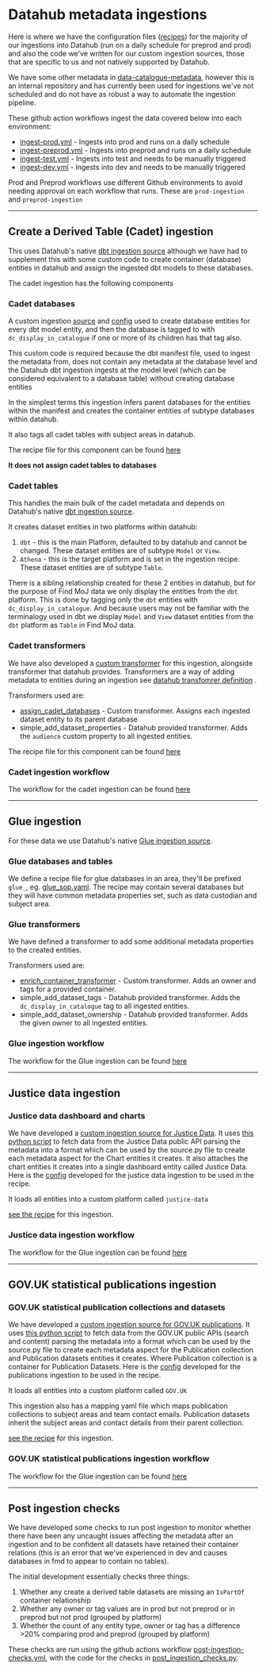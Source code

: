 # Datahub metadata ingestions

Here is where we have the configuration files ([recipes](https://datahubproject.io/docs/metadata-ingestion/recipe_overview/)) for the majority of our ingestions into Datahub (run on a daily schedule for preprod and prod) and also the code we've written for our custom ingestion sources, those that are specific to us and not natively supported by Datahub.

We have some other metadata in [data-catalogue-metadata](https://github.com/ministryofjustice/data-catalogue-metadata), however this is an internal repository and has currently been used for ingestions we've not scheduled and do not have as robust a way to automate the ingestion pipeline.

These github action workflows ingest the data covered below into each environment:

- [ingest-prod.yml](../.github/workflows/ingest-prod.yml) - Ingests into prod and runs on a daily schedule
- [ingest-preprod.yml](../.github/workflows/ingest-preprod.yml) - Ingests into preprod and runs on a daily schedule
- [ingest-test.yml](../.github/workflows/ingest-test.yml) - Ingests into test and needs to be manually triggered
- [ingest-dev.yml](../.github/workflows/ingest-dev.yml) - Ingests into dev and needs to be manually triggered

Prod and Preprod workflows use different Github environments to avoid needing approval on each workflow that runs. These are `prod-ingestion` and `preprod-ingestion`

---

## Create a Derived Table (Cadet) ingestion

This uses Datahub's native [dbt ingestion source](https://datahubproject.io/docs/generated/ingestion/sources/dbt/) although we have had to supplement this with some custom code to create container (database) entities in datahub and assign the ingested dbt models to these databases.

The cadet ingestion has the following components

### Cadet databases

A custom ingestion [source](create_cadet_databases_source/source) and [config](create_cadet_databases_source/config) used to create database entities for every dbt model entity, and then the database is tagged to with `dc_display_in_catalogue` if one or more of its children has that tag also.

This custom code is required because the dbt manifest file, used to ingest the metadata from, does not contain any metadata at the database level and the Datahub dbt ingestion ingests at the model level (which can be considered equivalent to a database table) without creating database entities

In the simplest terms this ingestion infers parent databases for the entities within the manifest and creates the container entities of subtype databases within datahub.

It also tags all cadet tables with subject areas in datahub.

The recipe file for this component can be found [here](create_cadet_databases.yaml)

**It does not assign cadet tables to databases**

### Cadet tables

This handles the main bulk of the cadet metadata and depends on Datahub's native [dbt ingestion source](https://datahubproject.io/docs/generated/ingestion/sources/dbt/).

It creates dataset entities in two platforms within datahub:

1. `dbt` - this is the main Platform, defaulted to by datahub and cannot be changed. These dataset entities are of subtype `Model` or `View`.
2. `Athena` - this is the target platform and is set in the ingestion recipe. These dataset entities are of subtype `Table`.

There is a sibling relationship created for these 2 entities in datahub, but for the purpose of Find MoJ data we only display the entities from the `dbt` platform. This is done by tagging only the `dbt` entities with `dc_display_in_catalogue`. And because users may not be familiar with the terminalogy used in dbt we display `Model` and `View` dataset entities from the `dbt` platform as `Table` in Find MoJ data.

### Cadet transformers

We have also developed a [custom transformer](https://datahubproject.io/docs/actions/guides/developing-a-transformer/) for this ingestion, alongside transformer that datahub provides. Transformers are a way of adding metadata to entities during an ingestion see [datahub transfomrer definition](https://datahubproject.io/docs/metadata-ingestion/docs/transformer/intro/) .

Transformers used are:

- [assign_cadet_databases](transformers/assign_cadet_databases.py) - Custom transformer. Assigns each ingested dataset entity to its parent database
- simple_add_dataset_properties - Datahub provided transformer. Adds the `audience` custom property to all ingested entities.

The recipe file for this component can be found [here](cadet.yaml)

### Cadet ingestion workflow

The workflow for the cadet ingestion can be found [here](../.github/workflows/ingest-cadet-metadata.yml)

---

## Glue ingestion

For these data we use Datahub's native [Glue ingestion source](https://datahubproject.io/docs/generated/ingestion/sources/glue/).

### Glue databases and tables

We define a recipe file for glue databases in an area, they'll be prefixed `glue_`, eg. [glue_sop.yaml](glue_sop.yaml). The recipe may contain several databases but they will have common metadata properties set, such as data custodian and subject area.

### Glue transformers

We have defined a transformer to add some additional metadata properties to the created entities.

Transformers used are:

- [enrich_container_transformer](transformers/enrich_container_transformer.py) - Custom transformer. Adds an owner and tags for a provided container.
- simple_add_dataset_tags - Datahub provided transformer. Adds the `dc_display_in_catalogue` tag to all ingested entities.
- simple_add_dataset_ownership - Datahub provided transformer. Adds the given owner to all ingested entities.

### Glue ingestion workflow

The workflow for the Glue ingestion can be found [here](../.github/workflows/ingest-glue-data.yml)

---

## Justice data ingestion

### Justice data dashboard and charts

We have developed a [custom ingestion source for Justice Data](justice_data_source/source.py). It uses [this python script](justice_data_source/api_client.py) to fetch data from the Justice Data public API parsing the metadata into a format which can be used by the source.py file to create each metadata aspect for the Chart entities it creates. It also attaches the chart entities it creates into a single dashboard entity called Justice Data. Here is the [config](justice_data_source/config.py) developed for the justice data ingestion to be used in the recipe.

It loads all entities into a custom platform called `justice-data`

[see the recipe](justice_data_ingest.yaml) for this ingestion.

### Justice data ingestion workflow

The workflow for the Glue ingestion can be found [here](../.github/workflows/ingest-justice-data.yml)

---

## GOV.UK statistical publications ingestion

### GOV.UK statistical publication collections and datasets

We have developed a [custom ingestion source for GOV.UK publications](moj_statistical_publications_source/source.py). It uses [this python script](moj_statistical_publications_source/api_client.py) to fetch data from the GOV.UK public APIs (search and content) parsing the metadata into a format which can be used by the source.py file to create each metadata aspect for the Publication collection and Publication datasets entities it creates. Where Publication collection is a container for Publication Datasets. Here is the [config](moj_statistical_publications_source/config.py) developed for the publications ingestion to be used in the recipe.

It loads all entities into a custom platform called `GOV.UK`

This ingestion also has a mapping yaml file which maps publication collections to subject areas and team contact emails. Publication datasets inherit the subject areas and contact details from their parent collection.

[see the recipe](ingestion/moj_publications.yaml) for this ingestion.

### GOV.UK statistical publications ingestion workflow

The workflow for the Glue ingestion can be found [here](../.github/workflows/ingest-moj-publications.yml)

---

## Post ingestion checks

We have developed some checks to run post ingestion to monitor whether there have been any uncaught issues affecting the metadata after an ingestion and to be confident all datasets have retained their container relations (this is an error that we've experienced in dev and causes databases in fmd to appear to contain no tables).

The initial development essentially checks three things:

1. Whether any create a derived table datasets are missing an `IsPartOf` container relationship
2. Whether any owner or tag values are in prod but not preprod or in preprod but not prod (grouped by platform)
3. Whether the count of any entity type, owner or tag has a difference >20% comparing prod and preprod (grouped by platform)

These checks are run using the github actions workflow [post-ingestion-checks.yml](../.github/workflows/post-ingestion-checks.yml), with the code for the checks in [post_ingestion_checks.py](post_ingestion_checks.py).
